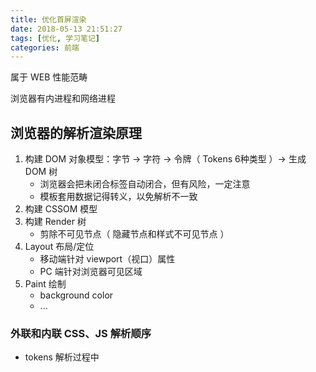 ```yaml
---
title: 优化首屏渲染
date: 2018-05-13 21:51:27
tags: [优化, 学习笔记]
categories: 前端
---
```


属于 WEB 性能范畴

浏览器有内进程和网络进程

<!--more-->

## 浏览器的解析渲染原理

1. 构建 DOM 对象模型：字节 -> 字符 -> 令牌（ Tokens 6种类型 ）-> 生成DOM 树
   - 浏览器会把未闭合标签自动闭合，但有风险，一定注意
   - 模板套用数据记得转义，以免解析不一致
2. 构建 CSSOM 模型
3. 构建 Render 树
   - 剪除不可见节点（ 隐藏节点和样式不可见节点 ）
4. Layout 布局/定位
   - 移动端针对 viewport（视口）属性
   - PC 端针对浏览器可见区域
5. Paint 绘制
   - background color
   - ...

### 外联和内联 CSS、JS 解析顺序

- tokens 解析过程中 <script> 中直接脚本（不可以渲染，会等待执行完毕）和外链脚本（可以渲染，但会等待执行完毕）都会阻塞 DOM 、CSSOM 树的构建但不会阻塞网络资源加载
- 样式内联（不可以渲染，会等待执行完毕）外链（可以解析，但不会构建CSSOM，所以不可渲染，直到结束）会阻塞 DOM 树构建

### 优化

- 内联：删除不必要，变成外链优化外链
- 外链JS：放到底部，动态加载，defer，async，
- 外链CSS：动态加载

## 度量浏览器渲染时间并优化

1. 识别网站关键资源
2. 画出关键渲染路径图
3. 看 DevTools 录制结果
   - 界面是否符合
   - 关键资源是否加载
4. 平衡内联、外链 —— 平衡渲染时间和加载网络资源加载时间：关键网络来回数、关键资源大小、关键资源个数
5. HTML5 Profetch预加载

## 工具

1. Chrome DevTools - Performance
2. Lighthouse


（ 360 前端星计划 2018.05.11 ）